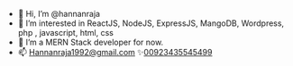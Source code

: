 - 👋 Hi, I’m @hannanraja
- 👀 I’m interested in ReactJS, NodeJS, ExpressJS, MangoDB, Wordpress, php , javascript, html, css
- 🌱 I’m a MERN Stack developer for now.
- 📫 Hannanraja1992@gmail.com         ✨<a href="https://wa.me/00923435545499">00923435545499 </a>

<!---
hannanraja/hannanraja is a ✨ special ✨ repository because its `README.md` (this file) appears on your GitHub profile.
You can click the Preview link to take a look at your changes.
--->
